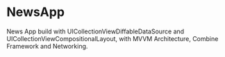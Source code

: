# NewsApp

News App build with UICollectionViewDiffableDataSource and UICollectionViewCompositionalLayout, with MVVM Architecture, Combine Framework and Networking.
